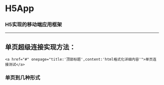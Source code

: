 # H5App

### H5实现的移动端应用框架

-------------

## 单页超级连接实现方法：

```
<a href="#" onepage="title:'顶部标题',content:'html格式化详细内容'">单页连接测试</a>
```

### 单页到几种形式

